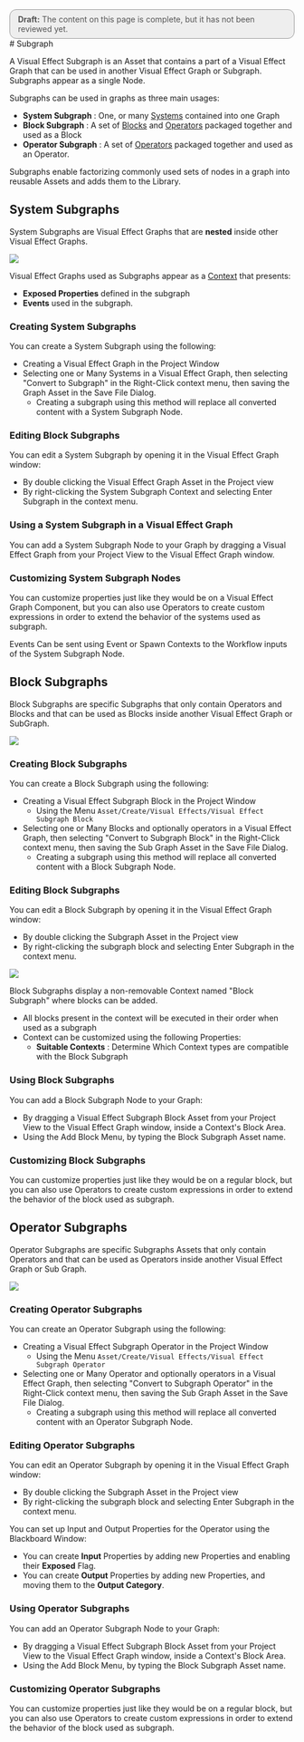 <div style="border: solid 1px #999; border-radius:12px; background-color:#EEE; padding: 8px; padding-left:14px; color: #555; font-size:14px;"><b>Draft:</b> The content on this page is complete, but it has not been reviewed yet.</div>
# Subgraph

A Visual Effect Subgraph is an Asset that contains a part of a Visual Effect Graph that can be used in another Visual Effect Graph or Subgraph. Subgraphs appear as a single Node.

Subgraphs can be used in graphs as three main usages:

* **System Subgraph** :  One, or many [Systems](Systems.md) contained into one Graph
* **Block Subgraph** : A set of [Blocks](Blocks.md) and [Operators](Operators.md) packaged together and used as a Block
* **Operator Subgraph** : A set of [Operators](Operators.md) packaged together and used as an Operator.

Subgraphs enable factorizing commonly used sets of nodes in a graph into reusable Assets and adds them to the Library.

## System Subgraphs

System Subgraphs are Visual Effect Graphs that are **nested** inside other Visual Effect Graphs.

![](Images/SystemSubgraph.png)

Visual Effect Graphs used as Subgraphs appear as a [Context](Contexts.md) that presents:

* **Exposed Properties** defined in the subgraph
* **Events** used in the subgraph.

### Creating System Subgraphs

You can create a System Subgraph using the following:

* Creating a Visual Effect Graph in the Project Window
* Selecting one or Many Systems in a Visual Effect Graph, then selecting "Convert to Subgraph" in the Right-Click context menu, then saving the Graph Asset in the Save File Dialog.
  * Creating a subgraph using this method will replace all converted content with a System Subgraph Node.

### Editing Block Subgraphs

You can edit a System Subgraph by opening it in the Visual Effect Graph window:

- By double clicking the Visual Effect Graph Asset in the Project view
- By right-clicking the System Subgraph Context and selecting Enter Subgraph in the context menu.

### Using a System Subgraph in a Visual Effect Graph

You can add a System Subgraph Node to your Graph by dragging a Visual Effect Graph from your Project View to the Visual Effect Graph window.

### Customizing System Subgraph Nodes

You can customize properties just like they would be on a Visual Effect Graph Component, but you can also use Operators to create custom expressions in order to extend the behavior of the systems used as subgraph.

Events Can be sent using Event or Spawn Contexts to the Workflow inputs of the System Subgraph Node.

## Block Subgraphs

Block Subgraphs are specific Subgraphs that only contain Operators and Blocks and that can be used as Blocks inside another Visual Effect Graph or SubGraph.

![](Images/BlockSubgraph.png)

### Creating Block Subgraphs

You can create a Block Subgraph using the following:

- Creating a Visual Effect Subgraph Block in the Project Window
  - Using the Menu `Asset/Create/Visual Effects/Visual Effect Subgraph Block`
- Selecting one or Many Blocks and optionally operators in a Visual Effect Graph, then selecting "Convert to Subgraph Block" in the Right-Click context menu, then saving the Sub Graph Asset in the Save File Dialog.
  - Creating a subgraph using this method will replace all converted content with a Block Subgraph Node.

### Editing Block Subgraphs

You can edit a Block Subgraph by opening it in the Visual Effect Graph window:

* By double clicking the Subgraph Asset in the Project view
* By right-clicking the subgraph block and selecting Enter Subgraph in the context menu.



![](Images/BlockSubgraphContext.png)

Block Subgraphs display a non-removable Context named "Block Subgraph" where blocks can be added.

* All blocks present in the context will be executed in their order when used as a subgraph
* Context can be customized using the following Properties:
  * **Suitable Contexts** : Determine Which Context types are compatible with the Block Subgraph

### Using Block Subgraphs

You can add a Block Subgraph Node to your Graph:

*  By dragging a Visual Effect Subgraph Block Asset from your Project View to the Visual Effect Graph window, inside a Context's Block Area.
* Using the Add Block Menu, by typing the Block Subgraph Asset name.

### Customizing Block Subgraphs

You can customize properties just like they would be on a regular block, but you can also use Operators to create custom expressions in order to extend the behavior of the block used as subgraph.

## Operator Subgraphs

Operator Subgraphs are specific Subgraphs Assets that only contain Operators and that can be used as Operators inside another Visual Effect Graph or Sub Graph.

![](Images/OperatorSubgraph.png)

### Creating Operator Subgraphs

You can create an Operator Subgraph using the following:

- Creating a Visual Effect Subgraph Operator in the Project Window
  - Using the Menu `Asset/Create/Visual Effects/Visual Effect Subgraph Operator`
- Selecting one or Many Operator and optionally operators in a Visual Effect Graph, then selecting "Convert to Subgraph Operator" in the Right-Click context menu, then saving the Sub Graph Asset in the Save File Dialog.
  - Creating a subgraph using this method will replace all converted content with an Operator Subgraph Node.

### Editing Operator Subgraphs

You can edit an Operator Subgraph by opening it in the Visual Effect Graph window:

- By double clicking the Subgraph Asset in the Project view
- By right-clicking the subgraph block and selecting Enter Subgraph in the context menu.

You can set up Input and Output Properties for the Operator using the Blackboard Window:

* You can create **Input** Properties by adding new Properties and enabling their **Exposed** Flag.
* You can create **Output** Properties by adding new Properties, and moving them to the **Output Category**.

### Using Operator Subgraphs

You can add an Operator Subgraph Node to your Graph:

- By dragging a Visual Effect Subgraph Block Asset from your Project View to the Visual Effect Graph window, inside a Context's Block Area.
- Using the Add Block Menu, by typing the Block Subgraph Asset name.

### Customizing Operator Subgraphs

You can customize properties just like they would be on a regular block, but you can also use Operators to create custom expressions in order to extend the behavior of the block used as subgraph.